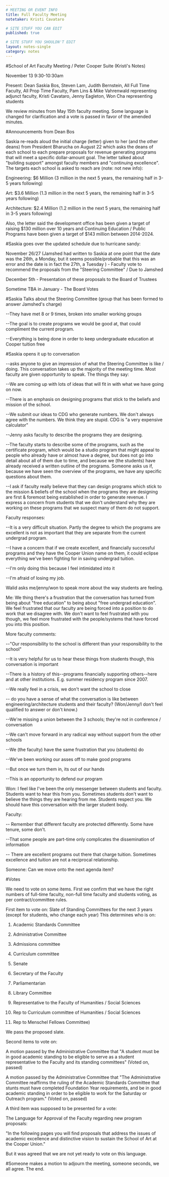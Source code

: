 ```yaml
---
# MEETING OR EVENT INFO
title: Full Faculty Meeting
notetaker: Kristi Cavataro

# SITE STUFF YOU CAN EDIT
published: true

# SITE STUFF YOU SHOULDN'T EDIT
layout: notes-single
category: notes
---
```


#School of Art Faculty Meeting / Peter Cooper Suite
(Kristi's Notes)

November 13 9:30-10:30am

Present: Dean Saskia Bos, Steven Lam, Judith Bernstein, All Full Time Faculty, All Prop Time Faculty, Pam Lins & Mike Vahrenwald representing adjunct faculty, Kristi Cavataro, Jenny Eagleton, Won Cha representing students


We review minutes from May 15th faculty meeting. Some language is changed for clarification and a vote is passed in favor of the amended minutes.


#Announcements from Dean Bos


Saskia re-reads aloud the initial charge (letter) given to her (and the other deans) from President Bharucha on August 22 which asks the deans of each school to each prepare proposals for revenue generating programs that will meet a specific dollar-amount goal. The letter talked about "building support" amongst faculty members and "continuing excellence". The targets each school is asked to reach are (note: not new info):


Engineering: $6 Million (3 million in the next 5 years, the remaining half in 3-5 years following)

Art: $3.6 Million (1.3 million in the next 5 years, the remaining half in 3-5 years following)

Architecture: $2.4 Million (1.2 million in the next 5 years, the remaining half in 3-5 years following)


Also, the letter said the development office has been given a target of raising $130 million over 10 years and Continuing Education / Public Programs have been given a target of $143 million between 2014-2024. 



#Saskia goes over the updated schedule due to hurricane sandy:


November 26/27 (Jamshed had written to Saskia at one point that the date was the 26th, a Monday, but it seems possible/probable that this was an error and the date is in fact the 27th, a Tuesday ) - Faculty vote to recommend the proposals from the "Steering Committee" / Due to Jamshed


December 5th - Presentation of these proposals to the Board of Trustees


Sometime TBA in January - The Board Votes


#Saskia Talks about the Steering Committee (group that has been formed to answer Jamshed's charge)

--They have met 8 or 9 times, broken into smaller working groups

--The goal is to create programs we would be good at, that could compliment the current program.

--Everything is being done in order to keep undergraduate education at Cooper tuition free


#Saskia opens it up to conversation

--asks anyone to give an impression of what the Steering Committee is like / doing. This conversation takes up the majority of the meeting time. Most faculty are given opportunity to speak. The things they say:


--We are coming up with lots of ideas that will fit in with what we have going on now.

--There is an emphasis on designing programs that stick to the beliefs and mission of the school.

--We submit our ideas to CDG who generate numbers. We don't always agree with the numbers. We think they are stupid. CDG is "a very expensive calculator"


--Jenny asks faculty to describe the programs they are designing.

--The faculty starts to describe some of the programs, such as the certificate program, which would be a studio program that might appeal to people who already have or almost have a degree, but does not go into detail about all of them due to time, and because we (the students) have already received a written outline of the programs. Someone asks us if, because we have seen the overview of the programs, we have any specific questions about them.


--I ask if faculty really believe that they can design programs which stick to the mission & beliefs of the school when the programs they are designing are first & foremost being established in order to generate revenue. I express a concern from students that we don't understand why they are working on these programs that we suspect many of them do not support.

Faculty responses:

--It is a very difficult situation. Partly the degree to which the programs are excellent is not as important that they are separate from the current undergrad program. 

--I have a concern that if we create excellent, and financially successful programs and they have the Cooper Union name on them, it could eclipse everything we've been fighting for in saving undergrad tuition.

--I'm only doing this because I feel intimidated into it

--I'm afraid of losing my job.


Walid asks me/jenny/won to speak more about the way students are feeling.

Me: We thing there's a frustration that the conversation has turned from being about "free education" to being about "free undergrad education". We feel frustrated that our faculty are being forced into a position to do work that we disagree with. We don't want to feel frustrated with you though, we feel more frustrated with the people/systems that have forced you into this position.


More faculty comments:


--"Our responsibility to the school is different than your responsibility to the school"

--It is very helpful for us to hear these things from students though, this conversation is important

--There is a history of this--programs financially supporting others--here and at other institutions. E.g. summer residency program since 2007. 

--We really feel in a crisis, we don't want the school to close

-- do you have a sense of what the conversation is like between engineering/architecture students and their faculty? (Won/Jenny/I don't feel qualified to answer or don't know.)

--We're missing a union between the 3 schools; they're not in conference / conversation

--We can't move forward in any radical way without support from the other schools

--We (the faculty) have the same frustration that you (students) do

--We've been working our asses off to make good programs

--But once we turn them in, its out of our hands

--This is an opportunity to defend our program


Won: I feel like I've been the only messenger between students and faculty. Students want to hear this from you. Sometimes students don't want to believe the things they are hearing from me. Students respect you. We should have this conversation with the larger student body.


Faculty:

-- Remember that different faculty are protected differently. Some have tenure, some don't.

--That some people are part-time only complicates the dissemination of information

-- There are excellent programs out there that charge tuition. Sometimes excellence and tuition are not a reciprocal relationship.


Someone: Can we move onto the next agenda item?


#Votes

We need to vote on some items. First we confirm that we have the right numbers of full-time faculty, non-full time faculty and students voting, as per contract/committee rules. 


First item to vote on: Slate of Standing Committees for the next 3 years (except for students, who change each year) This determines who is on:

1) Academic Standards Committee 

2) Administrative Committee 

3) Admissions committee

4) Curriculum committee 

5) Senate

6) Secretary of the Faculty

7) Parliamentarian

8) Library Committee

9) Representative to the Faculty of Humanities / Social Sciences

10) Rep to Curriculum committee of Humanities / Social Sciences

11) Rep to Menschel Fellows Committee)

We pass the proposed slate. 


Second items to vote on:


A motion passed by the Administrative Committee that "A student must be in good academic standing to be eligible to serve as a student representative to the Faculty and its standing committees" (Voted on, passed)


A motion passed by the Administrative Committee that "The Administrative Committee reaffirms the ruling of the Academic Standards Committee that stunts must have completed Foundation Year requirements, and be in good academic standing in order to be eligible to work for the Saturday or Outreach program." (Voted on, passed)


A third item was supposed to be presented for a vote:

The Language for Approval of the Faculty regarding new program proposals:


"In the following pages you will find proposals that address the issues of academic excellence and distinctive vision to sustain the School of Art at the Cooper Union."


But it was agreed that we are not yet ready to vote on this language. 


#Someone makes a motion to adjourn the meeting, someone seconds, we all agree. The end.





